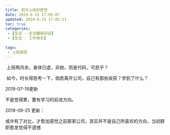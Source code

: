 ```yaml
---
title: 初次上班的感觉
date: 2019-6-15 17:05:07
updated: 2019-6-15 17:05:11
toc: true
categories: 
 - [生活 - 生活趣闻闲谈]
 - [生活 - 工作相关]
 
tags: 
 - 上班感悟
---
```




​	上班两月余，身体已虚，非她，而是代码，可悲乎？

​	如今，时长得思考一下，倘若离开公司，自己有那些收获？学到了什么？





2019-07-19更新

不是觉得累，要有学习的前进方向。





2019-09-25 更新：

或许有了对比，才愈加感觉之前那家公司，其实并不是自己所喜欢的方向，当初辞职愈发觉得不遗憾